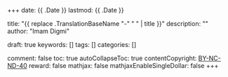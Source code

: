 +++
date: {{ .Date }}
lastmod: {{ .Date }}

title: "{{ replace .TranslationBaseName "-" " " | title }}"
description: ""
author: "Imam Digmi"

draft: true
keywords: []
tags: []
categories: []

comment: false
toc: true
autoCollapseToc: true
contentCopyright: <a rel="license" href="http://creativecommons.org/licenses/by-nc-nd/4.0/">BY-NC-ND-40</a>
reward: false
mathjax: false
mathjaxEnableSingleDollar: false
+++

<!--more-->
